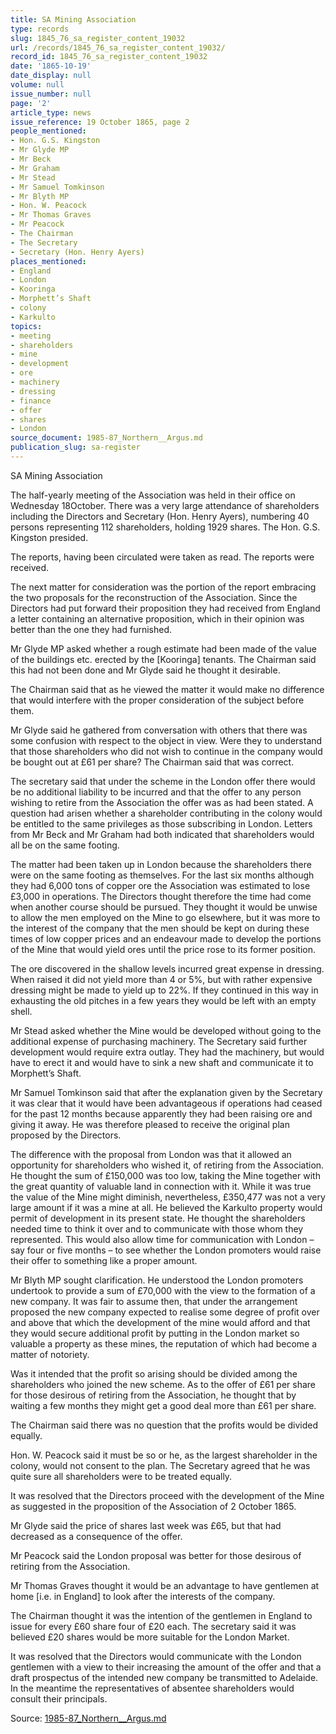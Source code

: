 ```yaml
---
title: SA Mining Association
type: records
slug: 1845_76_sa_register_content_19032
url: /records/1845_76_sa_register_content_19032/
record_id: 1845_76_sa_register_content_19032
date: '1865-10-19'
date_display: null
volume: null
issue_number: null
page: '2'
article_type: news
issue_reference: 19 October 1865, page 2
people_mentioned:
- Hon. G.S. Kingston
- Mr Glyde MP
- Mr Beck
- Mr Graham
- Mr Stead
- Mr Samuel Tomkinson
- Mr Blyth MP
- Hon. W. Peacock
- Mr Thomas Graves
- Mr Peacock
- The Chairman
- The Secretary
- Secretary (Hon. Henry Ayers)
places_mentioned:
- England
- London
- Kooringa
- Morphett’s Shaft
- colony
- Karkulto
topics:
- meeting
- shareholders
- mine
- development
- ore
- machinery
- dressing
- finance
- offer
- shares
- London
source_document: 1985-87_Northern__Argus.md
publication_slug: sa-register
---
```


SA Mining Association

The half-yearly meeting of the Association was held in their office on Wednesday 18October.  There was a very large attendance of shareholders including the Directors and Secretary (Hon. Henry Ayers), numbering 40 persons representing 112 shareholders, holding 1929 shares.  The Hon. G.S. Kingston presided.

The reports, having been circulated were taken as read.  The reports were received.

The next matter for consideration was the portion of the report embracing the two proposals for the reconstruction of the Association.  Since the Directors had put forward their proposition they had received from England a letter containing an alternative proposition, which in their opinion was better than the one they had furnished.

Mr Glyde MP asked whether a rough estimate had been made of the value of the buildings etc. erected by the [Kooringa] tenants.  The Chairman said this had not been done and Mr Glyde said he thought it desirable.

The Chairman said that as he viewed the matter it would make no difference that would interfere with the proper consideration of the subject before them.

Mr Glyde said he gathered from conversation with others that there was some confusion with respect to the object in view.  Were they to understand that those shareholders who did not wish to continue in the company would be bought out at £61 per share?  The Chairman said that was correct.

The secretary said that under the scheme in the London offer there would be no additional liability to be incurred and that the offer to any person wishing to retire from the Association the offer was as had been stated.  A question had arisen whether a shareholder contributing in the colony would be entitled to the same privileges as those subscribing in London.  Letters from Mr Beck and Mr Graham had both indicated that shareholders would all be on the same footing.

The matter had been taken up in London because the shareholders there were on the same footing as themselves.  For the last six months although they had 6,000 tons of copper ore the Association was estimated to lose £3,000 in operations.  The Directors thought therefore the time had come when another course should be pursued.  They thought it would be unwise to allow the men employed on the Mine to go elsewhere, but it was more to the interest of the company that the men should be kept on during these times of low copper prices and an endeavour made to develop the portions of the Mine that would yield ores until the price rose to its former position.

The ore discovered in the shallow levels incurred great expense in dressing.  When raised it did not yield more than 4 or 5%, but with rather expensive dressing might be made to yield up to 22%.  If they continued in this way in exhausting the old pitches in a few years they would be left with an empty shell.

Mr Stead asked whether the Mine would be developed without going to the additional expense of purchasing machinery.  The Secretary said further development would require extra outlay.  They had the machinery, but would have to erect it and would have to sink a new shaft and communicate it to Morphett’s Shaft.

Mr Samuel Tomkinson said that after the explanation given by the Secretary it was clear that it would have been advantageous if operations had ceased for the past 12 months because apparently they had been raising ore and giving it away.  He was therefore pleased to receive the original plan proposed by the Directors.

The difference with the proposal from London was that it allowed an opportunity for shareholders who wished it, of retiring from the Association.  He thought the sum of £150,000 was too low, taking the Mine together with the great quantity of valuable land in connection with it.  While it was true the value of the Mine might diminish, nevertheless, £350,477 was not a very large amount if it was a mine at all.  He believed the Karkulto property would permit of development in its present state.  He thought the shareholders needed time to think it over and to communicate with those whom they represented.  This would also allow time for communication with London – say four or five months – to see whether the London promoters would raise their offer to something like a proper amount.

Mr Blyth MP sought clarification.   He understood the London promoters undertook to provide a sum of £70,000 with the view to the formation of a new company.  It was fair to assume then, that under the arrangement proposed the new company expected to realise some degree of profit over and above that which the development of the mine would afford and that they would secure additional profit by putting in the London market so valuable a property as these mines, the reputation of which had become a matter of notoriety.

Was it intended that the profit so arising should be divided among the shareholders who joined the new scheme.  As to the offer of £61 per share for those desirous of retiring from the Association, he thought that by waiting a few months they might get a good deal more than £61 per share.

The Chairman said there was no question that the profits would be divided equally.

Hon. W. Peacock said it must be so or he, as the largest shareholder in the colony, would not consent to the plan.  The Secretary agreed that he was quite sure all shareholders were to be treated equally.

It was resolved that the Directors proceed with the development of the Mine as suggested in the proposition of the Association of 2 October 1865.

Mr Glyde said the price of shares last week was £65, but that had decreased as a consequence of the offer.

Mr Peacock said the London proposal was better for those desirous of retiring from the Association.

Mr Thomas Graves thought it would be an advantage to have gentlemen at home [i.e. in England] to look after the interests of the company.

The Chairman thought it was the intention of the gentlemen in England to issue for every £60 share four of £20 each.  The secretary said it was believed £20 shares would be more suitable for the London Market.

It was resolved that the Directors would communicate with the London gentlemen with a view to their increasing the amount of the offer and that a draft prospectus of the intended new company be transmitted to Adelaide.  In the meantime the representatives of absentee shareholders would consult their principals.

Source: [1985-87_Northern__Argus.md](/downloads/markdown/1985-87_Northern__Argus.md)
